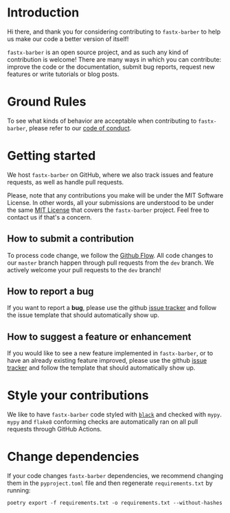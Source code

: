 # Introduction

Hi there, and thank you for considering contributing to `fastx-barber` to help us make our code a better version of itself!

`fastx-barber` is an open source project, and as such any kind of contribution is welcome! There are many ways in which you can contribute: improve the code or the documentation, submit bug reports, request new features or write tutorials or blog posts.

# Ground Rules

To see what kinds of behavior are acceptable when contributing to `fastx-barber`, please refer to our [code of conduct](https://github.com/ggirelli/fastx-barber/blob/master/CODE_OF_CONDUCT.md).

# Getting started

We host `fastx-barber` on GitHub, where we also track issues and feature requests, as well as handle pull requests.

Please, note that any contributions you make will be under the MIT Software License. In other words, all your submissions are understood to be under the same [MIT License](http://choosealicense.com/licenses/mit/) that covers the `fastx-barber` project. Feel free to contact us if that's a concern.

## How to submit a contribution

To process code change, we follow the [Github Flow](https://guides.github.com/introduction/flow/index.html). All code changes to our `master` branch happen through pull requests from the `dev` branch. We actively welcome your pull requests to the `dev` branch!

## How to report a bug

If you want to report a **bug**, please use the github [issue tracker](https://github.com/ggirelli/fastx-barber/issues) and follow the issue template that should automatically show up.

## How to suggest a feature or enhancement

If you would like to see a new feature implemented in `fastx-barber`, or to have an already existing feature improved, please use the github [issue tracker](https://github.com/ggirelli/fastx-barber/issues) and follow the template that should automatically show up.

# Style your contributions

We like to have `fastx-barber` code styled with [`black`](https://github.com/psf/black) and checked with `mypy`. `mypy` and `flake8` conforming checks are automatically ran on all pull requests through GitHub Actions.

# Change dependencies

If your code changes `fastx-barber` dependencies, we recommend changing them in the `pyproject.toml` file and then regenerate `requirements.txt` by running:

```
poetry export -f requirements.txt -o requirements.txt --without-hashes
```
